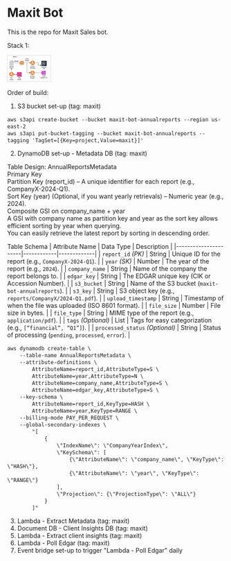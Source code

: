 # Maxit Bot

This is the repo for Maxit Sales bot. 

Stack 1: 

<img src="architecture/maxit.drawio.png" alt="Alt Text" style="max-width: 20%; max-height: 20%; cursor: zoom-in;">

Order of build: 

1. S3 bucket set-up (tag: maxit)
``` 
aws s3api create-bucket --bucket maxit-bot-annualreports --region us-east-2 
aws s3api put-bucket-tagging --bucket maxit-bot-annualreports --tagging 'TagSet=[{Key=project,Value=maxit}]'
```

2. DynamoDB set-up - Metadata DB (tag: maxit)

Table Design: AnnualReportsMetadata    
Primary Key  
    Partition Key (report_id) – A unique identifier for each report (e.g., CompanyX-2024-Q1).      
    Sort Key (year) (Optional, if you want yearly retrievals) – Numeric year (e.g., 2024).  
Composite GSI on company_name + year  
    A GSI with company name as partition key and year as the sort key allows efficient sorting by year when querying.  
    You can easily retrieve the latest report by sorting in descending order.  

Table Schema
| Attribute Name       | Data Type   | Description |
|----------------------|------------|-------------|
| `report_id` *(PK)*  | String      | Unique ID for the report (e.g., `CompanyX-2024-Q1`). |
| `year` *(SK)*       | Number      | The year of the report (e.g., `2024`). |
| `company_name`      | String      | Name of the company the report belongs to. |
| `edgar_key`         | String      | The EDGAR unique key (CIK or Accession Number). |
| `s3_bucket`         | String      | Name of the S3 bucket (`maxit-bot-annualreports`). |
| `s3_key`            | String      | S3 object key (e.g., `reports/CompanyX/2024-Q1.pdf`). |
| `upload_timestamp`  | String      | Timestamp of when the file was uploaded (ISO 8601 format). |
| `file_size`         | Number      | File size in bytes. |
| `file_type`         | String      | MIME type of the report (e.g., `application/pdf`). |
| `tags` *(Optional)* | List<String> | Tags for easy categorization (e.g., `[“financial”, “Q1”]`). |
| `processed_status` *(Optional)* | String | Status of processing (`pending`, `processed`, `error`). |

```
aws dynamodb create-table \
    --table-name AnnualReportsMetadata \
    --attribute-definitions \
        AttributeName=report_id,AttributeType=S \
        AttributeName=year,AttributeType=N \
        AttributeName=company_name,AttributeType=S \
        AttributeName=edgar_key,AttributeType=S \
    --key-schema \
        AttributeName=report_id,KeyType=HASH \
        AttributeName=year,KeyType=RANGE \
    --billing-mode PAY_PER_REQUEST \
    --global-secondary-indexes \
        "[
            {
                \"IndexName\": \"CompanyYearIndex\",
                \"KeySchema\": [
                    {\"AttributeName\": \"company_name\", \"KeyType\": \"HASH\"},
                    {\"AttributeName\": \"year\", \"KeyType\": \"RANGE\"}
                ],
                \"Projection\": {\"ProjectionType\": \"ALL\"}
            }
        ]"
```


3. Lambda - Extract Metadata (tag: maxit)
4. Document DB - Client Insights DB (tag: maxit)
5. Lambda - Extract client insights (tag: maxit)
6. Lambda - Poll Edgar (tag: maxit)
7. Event bridge set-up to trigger "Lambda - Poll Edgar" daily 



